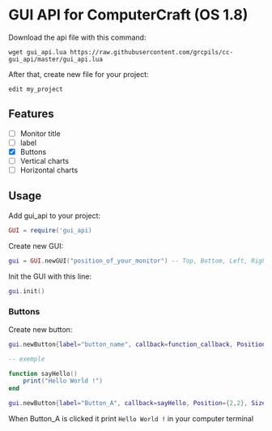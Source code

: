 # GUI API for ComputerCraft (OS 1.8)

Download the api file with this command:
```
wget gui_api.lua https://raw.githubusercontent.com/grcpils/cc-gui_api/master/gui_api.lua
```

After that, create new file for your project:
```
edit my_project
```

## Features
- [ ] Monitor title
- [ ] label
- [x] Buttons
- [ ] Vertical charts
- [ ] Horizontal charts

## Usage

Add gui_api to your project:
```lua
GUI = require('gui_api)
```

Create new GUI:
```lua
gui = GUI.newGUI("position_of_your_monitor") -- Top, Bottom, Left, Right
```

Init the GUI with this line:
```lua
gui.init()
```

### Buttons

Create new button:
```lua
gui.newButton{label="button_name", callback=function_callback, Position={x,y}, Size={height,width}, Colors={idle_color,active_color}}

-- exemple

function sayHello()
    print("Hello World !")
end

gui.newButton{label="Button_A", callback=sayHello, Position={2,2}, Size={2,8}, Colors={colors.green,colors.lime}}
```

When Button_A is clicked it print `Hello World !` in your computer terminal